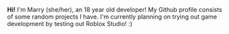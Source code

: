 **Hi!**
I'm Marry (she/her), an 18 year old developer! My Github profile consists of some random projects I have.
I'm currently planning on trying out game development by testing out Roblox Studio! :)
